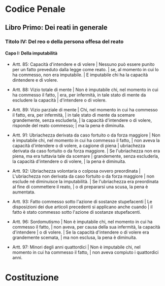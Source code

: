 # Codice Penale

## Libro Primo: Dei reati in generale

### Titolo IV: Del reo o della persona offesa del reato

#### Capo I: Della imputabilità

* Artt. 85: Capacità d'intendere e di volere
 | Nessuno può essere punito per un fatto preveduto dalla legge come reato.
 | se, al momento in cui lo ha commesso, non era imputabile.
 | E imputabile chi ha la capacità dintendere e di volere. 

* Artt. 88: Vizio totale di mente
 | Non è imputabile chi, nel momento in cui ha commesso il fatto, 
 | era, per infermità, in tale stato di mente da escludere la capacità
 | d'intendere o di volere.

* Artt. 89: Vizio parziale di mente
 | Chi, nel momento in cui ha commesso il fatto, era, per infermità, 
 | in tale stato di mente da scemare grandemente, senza escluderla,
 | la capacità d'intendere o di volere, risponde del reato commesso; 
 | ma la pena è diminuita.

* Artt. 91: Ubriachezza derivata da caso fortuito o da forza maggiore
 | Non è imputabile chi, nel momento in cui ha commesso il fatto, 
 | non aveva la capacità d'intendere o di volere, a cagione di piena 
 | ubriachezza derivata da caso fortuito o da forza maggiore.
 | Se l'ubriachezza non era piena, ma era tuttavia tale da scemare 
 | grandemente, senza escluderla, la capacità d'intendere o di volere,
 | la pena è diminuita.

* Artt. 92: Ubriachezza volontaria o colposa ovvero preordinata
 | L'ubriachezza non derivata da caso fortuito o da forza maggiore
 | non esclude né diminuisce la imputabilità.
 | Se l'ubriachezza era preordinata al fine di commettere il reato,
 | o di prepararsi una scusa, la pena è aumentata.

* Artt. 93: Fatto commesso sotto l'azione di sostanze stupefacenti
 | Le disposizioni dei due articoli precedenti si applicano anche cuando
 | il fatto è stato commesso sotto l'azione di sostanze stupefacenti.

* Artt. 96: Sordomutismo
 | Non è imputabile chi, nel momento in cui ha commesso il fatto, 
 | non aveva, per causa della sua infermità, la capacità d'intendere
 | o di volere.
 | Se la capacità d'intendere o di volere era grandemente scemata, 
 | ma non esclusa, la pena è diminuita.

* Artt. 97: Minori degli anni quattordici
 | Non è imputabile chi, nel momento in cui ha commesso il fatto, 
 | non aveva compiuto i quattordici anni.

# Costituzione